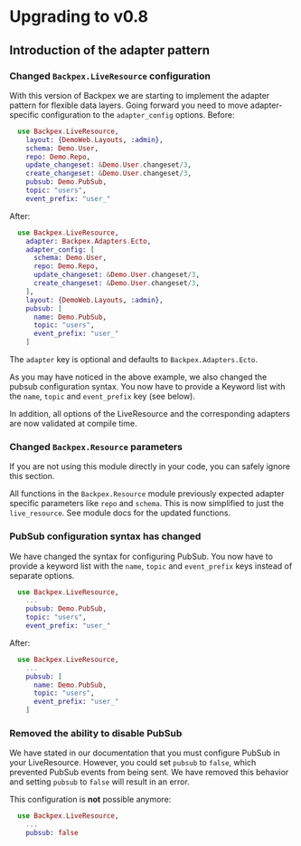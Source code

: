 # Upgrading to v0.8

## Introduction of the adapter pattern

### Changed `Backpex.LiveResource` configuration

With this version of Backpex we are starting to implement the adapter pattern for flexible data layers.
Going forward you need to move adapter-specific configuration to the `adapter_config` options. Before:

```elixir
  use Backpex.LiveResource,
    layout: {DemoWeb.Layouts, :admin},
    schema: Demo.User,
    repo: Demo.Repo,
    update_changeset: &Demo.User.changeset/3,
    create_changeset: &Demo.User.changeset/3,
    pubsub: Demo.PubSub,
    topic: "users",
    event_prefix: "user_"
```

After:

```elixir
  use Backpex.LiveResource,
    adapter: Backpex.Adapters.Ecto,
    adapter_config: [
      schema: Demo.User,
      repo: Demo.Repo,
      update_changeset: &Demo.User.changeset/3,
      create_changeset: &Demo.User.changeset/3,
    ],
    layout: {DemoWeb.Layouts, :admin},
    pubsub: [
      name: Demo.PubSub,
      topic: "users",
      event_prefix: "user_"
    ]
```

The `adapter` key is optional and defaults to `Backpex.Adapters.Ecto`.

As you may have noticed in the above example, we also changed the pubsub configuration syntax. 
You now have to provide a Keyword list with the `name`, `topic` and `event_prefix` key (see below).

In addition, all options of the LiveResource and the corresponding adapters are now validated at compile time.

### Changed `Backpex.Resource` parameters

If you are not using this module directly in your code, you can safely ignore this section.

All functions in the `Backpex.Resource` module previously expected adapter specific parameters like `repo` and `schema`.
This is now simplified to just the `live_resource`. See module docs for the updated functions.

### PubSub configuration syntax has changed

We have changed the syntax for configuring PubSub. You now have to provide a keyword list with the `name`, `topic` and 
`event_prefix` keys instead of separate options.

```elixir
  use Backpex.LiveResource,
    ...
    pubsub: Demo.PubSub,
    topic: "users",
    event_prefix: "user_"
```

After:

```elixir
  use Backpex.LiveResource,
    ...
    pubsub: [
      name: Demo.PubSub,
      topic: "users",
      event_prefix: "user_"
    ]
```

### Removed the ability to disable PubSub

We have stated in our documentation that you must configure PubSub in your LiveResource. However, you could set `pubsub` 
to `false`, which prevented PubSub events from being sent. We have removed this behavior and setting  `pubsub` to `false` 
will result in an error.

This configuration is **not** possible anymore:

```elixir
  use Backpex.LiveResource,
    ...
    pubsub: false
```
